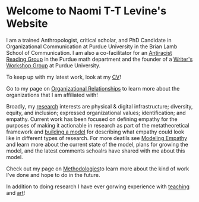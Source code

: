 # Welcome to Naomi T-T Levine's Website

I am a trained Anthropologist, critical scholar, and PhD Candidate in Organizational Communication at Purdue University in the Brian Lamb School of Communication. I am also a co-facilitator for an [Antiracist Reading Group](https://www.math.purdue.edu/~bradfoa/antiracist_reading_group/) in the Purdue math department and the founder of a [Writer's Workshop Group](organizational_relationships) at Purdue University.

To keep up with my latest work, look at my [CV](cv)!
  
Go to my page on [Organizational Relationships](organizational_relationships) to learn more about the organizations that I am affiliated with!
  
Broadly, my [research](research) interests are physical & digital infrastructure; diversity, equity, and inclusion; expressed organizational values; identification; and empathy. Current work has been focused on defining empathy for the purposes of making it actionable in research as part of the metatheoretical framework and [building a model](https://www.youtube.com/watch?v=rodHVoKKnOE) for describing what empathy could look like in different types of research. For more deatils see [Modeling Empathy](current_TBR_list) and learn more about the current state of the model, plans for growing the model, and the latest comments schoalrs have shared with me about this model.  
  
Check out my page on [Methodologies](methodologies)to learn more about the kind of work I've done and hope to do in the future. 
  
In addition to doing research I have ever gorwing experience with [teaching](teaching) and [art](recent_artwork)!
